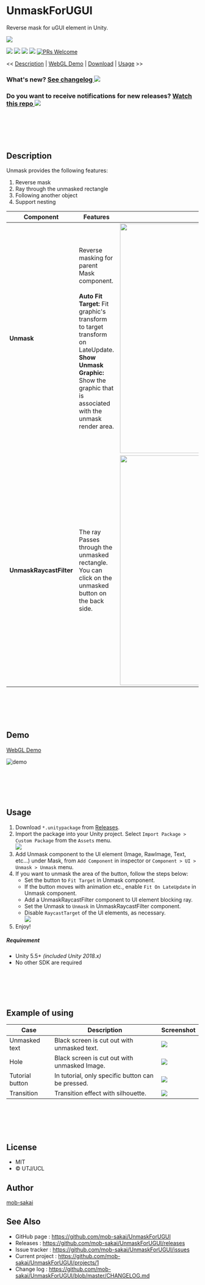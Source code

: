 UnmaskForUGUI
===

Reverse mask for uGUI element in Unity.

![](https://user-images.githubusercontent.com/12690315/46914021-c6c9dd00-cfd2-11e8-9698-6332bac8fef5.png)

[![](https://img.shields.io/github/release/mob-sakai/UnmaskForUGUI.svg?label=latest%20version)](https://github.com/mob-sakai/UnmaskForUGUI/releases)
[![](https://img.shields.io/github/release-date/mob-sakai/UnmaskForUGUI.svg)](https://github.com/mob-sakai/UnmaskForUGUI/releases)
![](https://img.shields.io/badge/unity-5.5%2B-green.svg)
[![](https://img.shields.io/github/license/mob-sakai/UnmaskForUGUI.svg)](https://github.com/mob-sakai/UnmaskForUGUI/blob/master/LICENSE.txt)
[![PRs Welcome](https://img.shields.io/badge/PRs-welcome-orange.svg)](http://makeapullrequest.com)

<< [Description](#Description) | [WebGL Demo](#demo) | [Download](https://github.com/mob-sakai/UnmaskForUGUI/releases) | [Usage](#usage) >>

### What's new? [See changelog ![](https://img.shields.io/github/release-date/mob-sakai/UnmaskForUGUI.svg?label=last%20updated)](https://github.com/mob-sakai/UnmaskForUGUI/blob/develop/CHANGELOG.md)
### Do you want to receive notifications for new releases? [Watch this repo ![](https://img.shields.io/github/watchers/mob-sakai/UnmaskForUGUI.svg?style=social&label=Watch)](https://github.com/mob-sakai/UnmaskForUGUI/subscription)



<br><br><br><br>
## Description

Unmask provides the following features:
1. Reverse mask
2. Ray through the unmasked rectangle
3. Following another object
4. Support nesting

| Component | Features | Screenshot |
|-|-|-|
|**Unmask**|Reverse masking for parent Mask component.<br><br>**Auto Fit Target:** Fit graphic's transform to target transform on LateUpdate.<br>**Show Unmask Graphic:** Show the graphic that is associated with the unmask render area.|<img src="https://user-images.githubusercontent.com/12690315/46914022-c6c9dd00-cfd2-11e8-97b7-bb5678dc3042.png" width="600px">|
|**UnmaskRaycastFilter**|The ray Passes through the unmasked rectangle.<br>You can click on the unmasked button on the back side.|<img src="https://user-images.githubusercontent.com/12690315/46914023-c6c9dd00-cfd2-11e8-9c66-985e4892cb64.png" width="600px">|



<br><br><br><br>
## Demo

[WebGL Demo](http://mob-sakai.github.io/UnmaskForUGUI)

![demo](https://user-images.githubusercontent.com/12690315/46986251-4e296480-d129-11e8-8e3a-2bb0e5fbe533.gif)



<br><br><br><br>
## Usage

1. Download `*.unitypackage` from [Releases](https://github.com/mob-sakai/UnmaskForUGUI/releases).
2. Import the package into your Unity project. Select `Import Package > Custom Package` from the `Assets` menu.  
![](https://user-images.githubusercontent.com/12690315/46570979-edbb5a00-c9a7-11e8-845d-c5ee279effec.png)
3. Add Unmask component to the UI element (Image, RawImage, Text, etc...) under Mask, from `Add Component` in inspector or `Component > UI > Unmask > Unmask` menu.
4. If you want to unmask the area of the button, follow the steps below:
    * Set the button to `Fit Target` in Unmask component.
    * If the button moves with animation etc., enable `Fit On LateUpdate` in Unmask component.
    * Add a UnmaskRaycastFilter component to UI element blocking ray.
    * Set the Unmask to `Unmask` in UnmaskRaycastFilter component.
    * Disable `RaycastTarget` of the UI elements, as necessary.  
![](https://user-images.githubusercontent.com/12690315/46986095-8a0ffa00-d128-11e8-83ac-9151e2d8635d.gif)
1. Enjoy!


##### Requirement

* Unity 5.5+ *(included Unity 2018.x)*
* No other SDK are required



<br><br><br><br>
## Example of using

| Case | Description |Screenshot |
|-|-|-|
|Unmasked text|Black screen is cut out with unmasked text.|![](https://user-images.githubusercontent.com/12690315/46914021-c6c9dd00-cfd2-11e8-9698-6332bac8fef5.png)|
|Hole|Black screen is cut out with unmasked Image.|![](https://user-images.githubusercontent.com/12690315/46985696-9b580700-d126-11e8-9b4a-3d66180c9562.png)|
|Tutorial button|In tutorial, only specific button can be pressed.|![](https://user-images.githubusercontent.com/12690315/46983810-30560280-d11d-11e8-86d5-b25117740df4.png)|
|Transition|Transition effect with silhouette.|![](https://user-images.githubusercontent.com/12690315/46983811-30560280-d11d-11e8-8d81-b38679cf9970.gif)|



<br><br><br><br>
## License

* MIT
* © UTJ/UCL



## Author

[mob-sakai](https://github.com/mob-sakai)



## See Also

* GitHub page : https://github.com/mob-sakai/UnmaskForUGUI
* Releases : https://github.com/mob-sakai/UnmaskForUGUI/releases
* Issue tracker : https://github.com/mob-sakai/UnmaskForUGUI/issues
* Current project : https://github.com/mob-sakai/UnmaskForUGUI/projects/1
* Change log : https://github.com/mob-sakai/UnmaskForUGUI/blob/master/CHANGELOG.md
